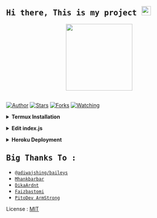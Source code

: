 ## <samp> Hi there, This is my project <img src="https://media.giphy.com/media/hvRJCLFzcasrR4ia7z/giphy.gif" width="25"> </samp>

<p align="center">
<img src="https://avatars.githubusercontent.com/PitoDevID" height="180" style="margin-left: auto;margin-right: auto;display: block;">
</p>

</br>
<a href="https://github.com/PitoDevID"><img title="Author" src="https://img.shields.io/badge/Author-PitoDevID-red.svg?color=ff0000&style=for-the-badge&logo=github" /></a>  
<a href="https://github.com/PitoDevID/bot-bug-md"><img title="Stars" src="https://img.shields.io/github/stars/PitoDevID/bot-bug-md?color=54aeff&style=flat-square" /></a>
<a href="https://github.com/PitoDevID/bot-bug-md/network/members"><img title="Forks" src="https://img.shields.io/github/forks/PitoDevID/bot-bug-md?color=54aeff&style=flat-square" /></a>
<a href="https://github.com/PitoDevID/bot-bug-md/watchers"><img title="Watching" src="https://img.shields.io/github/watchers/PitoDevID/bot-bug-md?label=watchers&color=54aeff&style=flat-square" /></a> <br>

<b><details><summary>Termux Installation</summary></b>

* Download & Install Termux [`Click here`](https://f-droid.org/repo/com.termux_118.apk)
	
```bash
> apt update && apt upgrade
> apt install git -y
> apt install nodejs -y
> apt install ffmpeg -y
> git clone https://github.com/PitoDevID/bot-bug-md
> cd bot-bug-md
> npm start
```
</details>

<!-- Edit -->
<b><details><summary>Edit index.js</summary></b>
```bash
wm = "By PitoDev ArmStrong" [ YOUR NAME ]
urlnye = "https://github.com/PitoDevID" [ LINK FOR WEBPAGE ]
fotonye = fs.readFileSync('./pict.jpg') [ JPEG FOT WEBPAGE ]
```
</details>

<!-- Installation -->
<b><details><summary>Heroku Deployment</summary></b>  

[![Deploy](https://www.herokucdn.com/deploy/button.png)](https://heroku.com/deploy)
	
<b>Requirements:</b>
* NodeJS buildpack
* FFmpeg buildpack https://github.com/jonathanong/heroku-buildpack-ffmpeg-latest.git
</details>

## <samp>  Big Thanks To :
* [`@adiwajshing/baileys`](https://github.com/adiwajshing/baileys)
* [`Mhankbarbar`](https://github.com/MhankBarBar)
* [`DikaArdnt`](https://github.com/DikaArdnt)
* [`Faizbastomi`](https://github.com/FaizBastomi)
* [`PitoDev ArmStrong`](https://github.com/PitoDevID)</samp>

License : [MIT](https://en.wikipedia.org/wiki/MIT_License)
